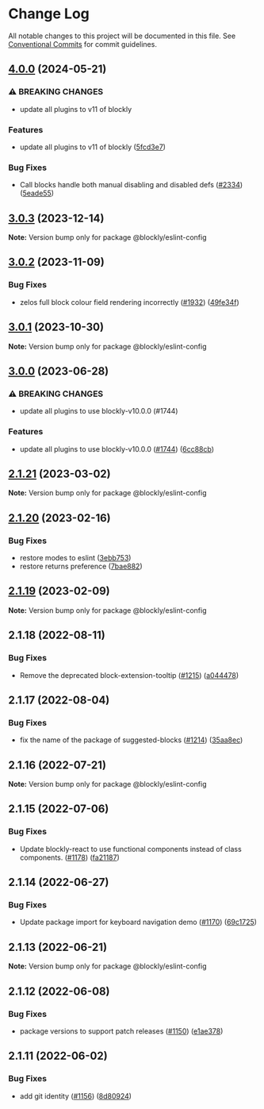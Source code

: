 # Change Log

All notable changes to this project will be documented in this file.
See [Conventional Commits](https://conventionalcommits.org) for commit guidelines.

## [4.0.0](https://github.com/google/blockly-samples/compare/@blockly/eslint-config@3.0.3...@blockly/eslint-config@4.0.0) (2024-05-21)


### ⚠ BREAKING CHANGES

* update all plugins to v11 of blockly

### Features

* update all plugins to v11 of blockly ([5fcd3e7](https://github.com/google/blockly-samples/commit/5fcd3e7d53eaadffe9bda9a378b404d34b2f8be2))


### Bug Fixes

* Call blocks handle both manual disabling and disabled defs ([#2334](https://github.com/google/blockly-samples/issues/2334)) ([5eade55](https://github.com/google/blockly-samples/commit/5eade55779c4022d14ad4472ff32c93c78199887))



## [3.0.3](https://github.com/google/blockly-samples/compare/@blockly/eslint-config@3.0.2...@blockly/eslint-config@3.0.3) (2023-12-14)

**Note:** Version bump only for package @blockly/eslint-config





## [3.0.2](https://github.com/google/blockly-samples/compare/@blockly/eslint-config@3.0.1...@blockly/eslint-config@3.0.2) (2023-11-09)


### Bug Fixes

* zelos full block colour field rendering incorrectly ([#1932](https://github.com/google/blockly-samples/issues/1932)) ([49fe34f](https://github.com/google/blockly-samples/commit/49fe34fa887af1c6295fbcd294839d20fb86b0c8))



## [3.0.1](https://github.com/google/blockly-samples/compare/@blockly/eslint-config@3.0.0...@blockly/eslint-config@3.0.1) (2023-10-30)

**Note:** Version bump only for package @blockly/eslint-config





## [3.0.0](https://github.com/google/blockly-samples/compare/@blockly/eslint-config@2.1.21...@blockly/eslint-config@3.0.0) (2023-06-28)


### ⚠ BREAKING CHANGES

* update all plugins to use blockly-v10.0.0 (#1744)

### Features

* update all plugins to use blockly-v10.0.0 ([#1744](https://github.com/google/blockly-samples/issues/1744)) ([6cc88cb](https://github.com/google/blockly-samples/commit/6cc88cbef39d4ad664a668d3d46eb29ba7292f9c))



## [2.1.21](https://github.com/google/blockly-samples/compare/@blockly/eslint-config@2.1.20...@blockly/eslint-config@2.1.21) (2023-03-02)

**Note:** Version bump only for package @blockly/eslint-config





## [2.1.20](https://github.com/google/blockly-samples/compare/@blockly/eslint-config@2.1.19...@blockly/eslint-config@2.1.20) (2023-02-16)


### Bug Fixes

* restore modes to eslint ([3ebb753](https://github.com/google/blockly-samples/commit/3ebb753b49190ecda816bac141ff85cef5d7a0f1))
* restore returns preference ([7bae882](https://github.com/google/blockly-samples/commit/7bae882c82c5d422faa86524bbc28606d8e2d6d4))



## [2.1.19](https://github.com/google/blockly-samples/compare/@blockly/eslint-config@2.1.18...@blockly/eslint-config@2.1.19) (2023-02-09)

**Note:** Version bump only for package @blockly/eslint-config





## 2.1.18 (2022-08-11)


### Bug Fixes

* Remove the deprecated block-extension-tooltip ([#1215](https://github.com/google/blockly-samples/issues/1215)) ([a044478](https://github.com/google/blockly-samples/commit/a044478c86a73e3065bc866e427f175cbec6fc13))





## 2.1.17 (2022-08-04)


### Bug Fixes

* fix the name of the package of suggested-blocks ([#1214](https://github.com/google/blockly-samples/issues/1214)) ([35aa8ec](https://github.com/google/blockly-samples/commit/35aa8ec73a60a4eb5b1e80cb2fc71dcd83d05e27))





## 2.1.16 (2022-07-21)

**Note:** Version bump only for package @blockly/eslint-config





## 2.1.15 (2022-07-06)


### Bug Fixes

* Update blockly-react to use functional components instead of class components. ([#1178](https://github.com/google/blockly-samples/issues/1178)) ([fa21187](https://github.com/google/blockly-samples/commit/fa21187cdbe4ec3a5c69f185540dd68a98eb69d7))





## 2.1.14 (2022-06-27)


### Bug Fixes

* Update package import for keyboard navigation demo ([#1170](https://github.com/google/blockly-samples/issues/1170)) ([69c1725](https://github.com/google/blockly-samples/commit/69c1725b775279fcc397dc178935208d5f42b08c))





## 2.1.13 (2022-06-21)

**Note:** Version bump only for package @blockly/eslint-config





## 2.1.12 (2022-06-08)


### Bug Fixes

* package versions to support patch releases ([#1150](https://github.com/google/blockly-samples/issues/1150)) ([e1ae378](https://github.com/google/blockly-samples/commit/e1ae378d779531621c3d948566257d069002963f))





## 2.1.11 (2022-06-02)


### Bug Fixes

* add git identity ([#1156](https://github.com/google/blockly-samples/issues/1156)) ([8d80924](https://github.com/google/blockly-samples/commit/8d809243b277375beb2ce75d4e157b5e17f78193))
